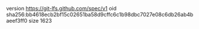 version https://git-lfs.github.com/spec/v1
oid sha256:bb4618ecb2bf15c02651ba58d9cffc6c1b98dbc7027e08c6db26ab4baeef3ff0
size 1623
